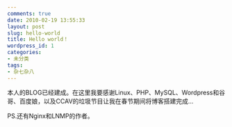 ```yaml
---
comments: true
date: 2010-02-19 13:55:33
layout: post
slug: hello-world
title: Hello world！
wordpress_id: 1
categories:
- 未分类
tags:
- 杂七杂八
---
```


本人的BLOG已经建成。在这里我要感谢Linux、PHP、MySQL、Wordpress和谷哥、百度娘，以及CCAV的垃圾节目让我在春节期间将博客搭建完成...

PS.还有Nginx和LNMP的作者。
